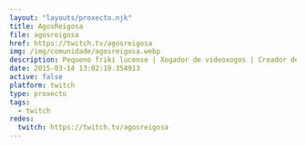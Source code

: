 ```yaml
---
layout: "layouts/proxecto.njk"
title: AgosReigosa
file: agosreigosa
href: https://twitch.tv/agosreigosa
img: /img/comunidade/agosreigosa.webp
description: Pequeno friki lucense | Xogador de videoxogos | Creador de contidos | Un ruxe ruxe sen fin
date: 2015-03-14 13:02:19.354913
active: false
platform: twitch
type: proxecto
tags:
  - twitch
redes:
  twitch: https://twitch.tv/agosreigosa
---
```

